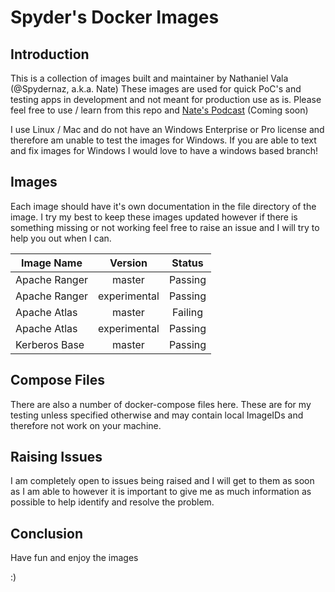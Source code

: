 # Spyder's Docker Images #

## Introduction ##

This is a collection of images built and maintainer by Nathaniel Vala (@Spydernaz, a.k.a. Nate)
These images are used for quick PoC's and testing apps in development and not meant for production use as is. Please feel free to use / learn from this repo and [Nate's Podcast](https://www.youtube.com/channel/UCm4X6i6qJ8nIjVB1Dg5GEog) (Coming soon)

I use Linux / Mac and do not have an Windows Enterprise or Pro license and therefore am unable to test the images for Windows. If you are able to text and fix images for Windows I would love to have a windows based branch!

## Images ##

Each image should have it's own documentation in the file directory of the image. I try my best to keep these images updated however if there is something missing or not working feel free to raise an issue and I will try to help you out when I can.

| Image Name | Version | Status |
| ---------- |:-------:|:------:|
| Apache Ranger | master | Passing |
| Apache Ranger | experimental | Passing |
| Apache Atlas | master | Failing |
| Apache Atlas | experimental | Passing |
| Kerberos Base | master | Passing |

## Compose Files ##

There are also a number of docker-compose files here. These are for my testing unless specified otherwise and may contain local ImageIDs and therefore not work on your machine.

## Raising Issues ##

I am completely open to issues being raised and I will get to them as soon as I am able to however it is important to give me as much information as possible to help identify and resolve the problem. 

## Conclusion ##

Have fun and enjoy the images

:)
